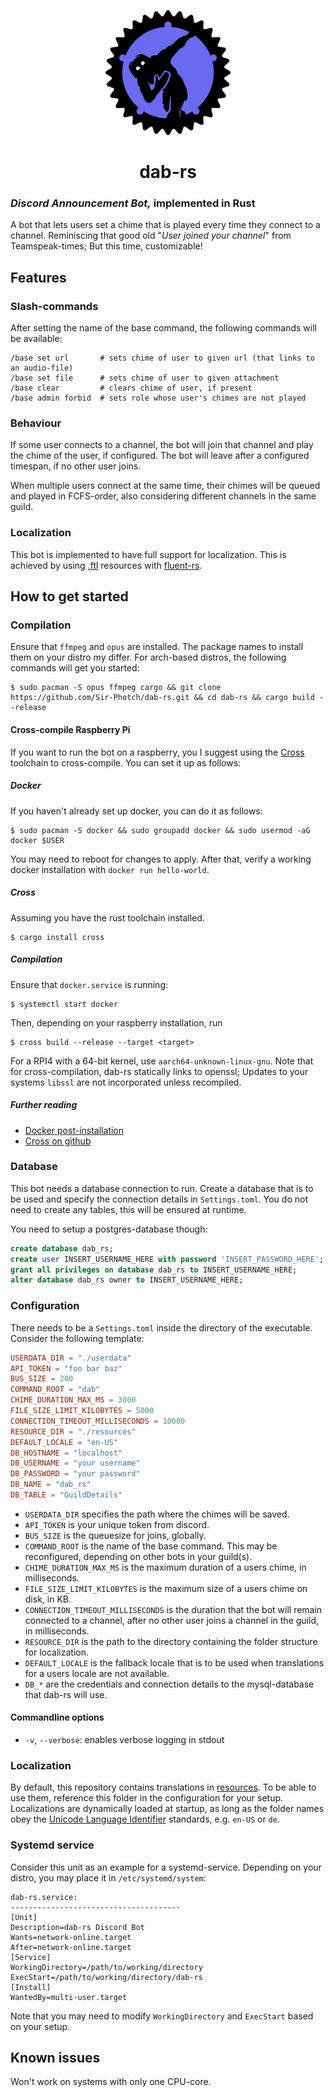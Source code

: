 <p align="center">
  <img width="200" height="200" alt="dab-rs icon" src="logo.png"/>
</p>
<h1 align="center">dab-rs</h1>

### *Discord Announcement Bot,* implemented in Rust
A bot that lets users set a chime that is played every time they connect to a channel. Reminiscing that good old "*User joined your channel*" from Teamspeak-times; But this time, customizable!

## Features

### Slash-commands
After setting the name of the base command, the following commands will be available:
```
/base set url       # sets chime of user to given url (that links to an audio-file)
/base set file      # sets chime of user to given attachment
/base clear         # clears chime of user, if present
/base admin forbid  # sets role whose user's chimes are not played
```
### Behaviour
If some user connects to a channel, the bot will join that channel and play the chime of the user, if configured. The bot will leave after a configured timespan, if no other user joins.

When multiple users connect at the same time, their chimes will be queued and played in FCFS-order, also considering different channels in the same guild.

### Localization
This bot is implemented to have full support for localization. This is achieved by using [.ftl](https://projectfluent.org/) resources with [fluent-rs](https://github.com/projectfluent/fluent-rs).

## How to get started
### Compilation
Ensure that `ffmpeg` and `opus` are installed. The package names to install them on your distro my differ. For arch-based distros, the following commands will get you started:

```console
$ sudo pacman -S opus ffmpeg cargo && git clone https://github.com/Sir-Photch/dab-rs.git && cd dab-rs && cargo build --release
```

#### Cross-compile Raspberry Pi 
If you want to run the bot on a raspberry, you I suggest using the [Cross](https://github.com/cross-rs/cross) toolchain to cross-compile. You can set it up as follows:
##### Docker
If you haven't already set up docker, you can do it as follows:
```console
$ sudo pacman -S docker && sudo groupadd docker && sudo usermod -aG docker $USER
```
You may need to reboot for changes to apply. After that, verify a working docker installation with `docker run hello-world`.
##### Cross
Assuming you have the rust toolchain installed.
```console
$ cargo install cross
```
##### Compilation
Ensure that `docker.service` is running:
```console
$ systemctl start docker
```
Then, depending on your raspberry installation, run 
```console
$ cross build --release --target <target>
```
For a RPI4 with a 64-bit kernel, use `aarch64-unknown-linux-gnu`. Note that for cross-compilation, dab-rs statically links to openssl; Updates to your systems `libssl` are not incorporated unless recompiled.

##### Further reading
- [Docker post-installation](https://docs.docker.com/engine/install/linux-postinstall/)
- [Cross on github](https://github.com/cross-rs/cross)

### Database
This bot needs a database connection to run. Create a database that is to be used and specify the connection details in `Settings.toml`. You do not need to create any tables, this will be ensured at runtime.

You need to setup a postgres-database though:

```sql
create database dab_rs;
create user INSERT_USERNAME_HERE with password 'INSERT_PASSWORD_HERE';
grant all privileges on database dab_rs to INSERT_USERNAME_HERE;
alter database dab_rs owner to INSERT_USERNAME_HERE;
```

### Configuration
There needs to be a `Settings.toml` inside the directory of the executable. Consider the following template:
```toml
USERDATA_DIR = "./userdata"
API_TOKEN = "foo bar baz"
BUS_SIZE = 200
COMMAND_ROOT = "dab"
CHIME_DURATION_MAX_MS = 3000
FILE_SIZE_LIMIT_KILOBYTES = 5000
CONNECTION_TIMEOUT_MILLISECONDS = 10000
RESOURCE_DIR = "./resources"
DEFAULT_LOCALE = "en-US"
DB_HOSTNAME = "localhost"
DB_USERNAME = "your username"
DB_PASSWORD = "your password"
DB_NAME = "dab_rs"
DB_TABLE = "GuildDetails"
```
- `USERDATA_DIR` specifies the path where the chimes will be saved.
- `API_TOKEN` is your unique token from discord.
- `BUS_SIZE` is the queuesize for joins, globally.
- `COMMAND_ROOT` is the name of the base command. This may be reconfigured, depending on other bots in your guild(s).
- `CHIME_DURATION_MAX_MS` is the maximum duration of a users chime, in milliseconds.
- `FILE_SIZE_LIMIT_KILOBYTES` is the maximum size of a users chime on disk, in KB.
- `CONNECTION_TIMEOUT_MILLISECONDS` is the duration that the bot will remain connected to a channel, after no other user joins a channel in the guild, in milliseconds.
- `RESOURCE_DIR` is the path to the directory containing the folder structure for localization.
- `DEFAULT_LOCALE` is the fallback locale that is to be used when translations for a users locale are not available.
- `DB_*` are the credentials and connection details to the mysql-database that dab-rs will use.

#### Commandline options

- `-v`, `--verbose`: enables verbose logging in stdout

### Localization
By default, this repository contains translations in [resources](./resources/). To be able to use them, reference this folder in the configuration for your setup. Localizations are dynamically loaded at startup, as long as the folder names obey the [Unicode Language Identifier](https://unicode.org/reports/tr35/tr35.html#Unicode_language_identifier) standards, e.g. `en-US` or `de`.

### Systemd service
Consider this unit as an example for a systemd-service. Depending on your distro, you may place it in `/etc/systemd/system`:
```console
dab-rs.service:
--------------------------------------
[Unit]
Description=dab-rs Discord Bot
Wants=network-online.target
After=network-online.target
[Service]
WorkingDirectory=/path/to/working/directory
ExecStart=/path/to/working/directory/dab-rs
[Install]
WantedBy=multi-user.target
```
Note that you may need to modify `WorkingDirectory` and `ExecStart` based on your setup.

## Known issues

Won't work on systems with only one CPU-core.

